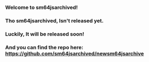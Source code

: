### Welcome to sm64jsarchived!

### Tho sm64jsarchived, Isn't released yet.
### Luckily, It will be released soon!
### And you can find the repo here: https://github.com/sm64jsarchived/newsm64jsarchive
